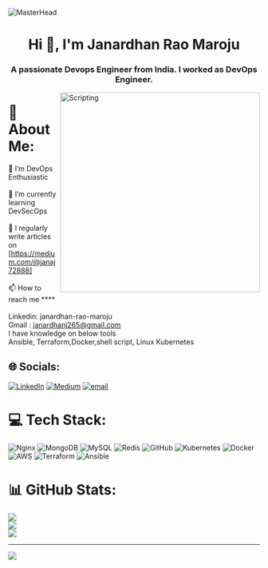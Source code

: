 
![MasterHead](https://www.globalsign.com/application/files/8716/8451/0374/Devsecops_GIF.gif)
<h1 align="center">Hi 👋, I'm Janardhan Rao Maroju</h1>
<h3 align="center">A passionate Devops Engineer from India. I worked as DevOps Engineer.</h3>
<img align="right" alt="Scripting" width="400" src="https://cdn.dribbble.com/userupload/7725640/file/original-a2b82ab8779ece4c49df3672f7753ccb.gif">

# 💫 About Me:
🔭 I’m DevOps Enthusiastic<br><br>🌱 I’m currently learning DevSecOps<br><br>📝 I regularly write articles on [https://medium.com/@janaj72888]<br><br>📫 How to reach me ****<br><br>Linkedin: janardhan-rao-maroju<br>Gmail :  janardhanj265@gmail.com<br>I have knowledge on below tools<br>Ansible, Terraform,Docker,shell script, Linux Kubernetes<br>     


## 🌐 Socials:
[![LinkedIn](https://img.shields.io/badge/LinkedIn-%230077B5.svg?logo=linkedin&logoColor=white)](https://linkedin.com/in/www.linkedin.com/in/janardhan-rao-maroju) [![Medium](https://img.shields.io/badge/Medium-12100E?logo=medium&logoColor=white)](https://medium.com/@https://medium.com/@janaj72888) [![email](https://img.shields.io/badge/Email-D14836?logo=gmail&logoColor=white)](mailto:janardhanj265@gmail.com) 

# 💻 Tech Stack:
![Nginx](https://img.shields.io/badge/nginx-%23009639.svg?style=for-the-badge&logo=nginx&logoColor=white) ![MongoDB](https://img.shields.io/badge/MongoDB-%234ea94b.svg?style=for-the-badge&logo=mongodb&logoColor=white) ![MySQL](https://img.shields.io/badge/mysql-4479A1.svg?style=for-the-badge&logo=mysql&logoColor=white) ![Redis](https://img.shields.io/badge/redis-%23DD0031.svg?style=for-the-badge&logo=redis&logoColor=white) ![GitHub](https://img.shields.io/badge/github-%23121011.svg?style=for-the-badge&logo=github&logoColor=white) ![Kubernetes](https://img.shields.io/badge/kubernetes-%23326ce5.svg?style=for-the-badge&logo=kubernetes&logoColor=white) ![Docker](https://img.shields.io/badge/docker-%230db7ed.svg?style=for-the-badge&logo=docker&logoColor=white) ![AWS](https://img.shields.io/badge/AWS-%23FF9900.svg?style=for-the-badge&logo=amazon-aws&logoColor=white) ![Terraform](https://img.shields.io/badge/terraform-%235835CC.svg?style=for-the-badge&logo=terraform&logoColor=white) ![Ansible](https://img.shields.io/badge/ansible-%231A1918.svg?style=for-the-badge&logo=ansible&logoColor=white)
# 📊 GitHub Stats:
![](https://github-readme-stats.vercel.app/api?username=janardhan-84s&theme=dark&hide_border=false&include_all_commits=false&count_private=true)<br/>
![](https://nirzak-streak-stats.vercel.app/?user=janardhan-84s&theme=dark&hide_border=false)<br/>
![](https://github-readme-stats.vercel.app/api/top-langs/?username=janardhan-84s&theme=dark&hide_border=false&include_all_commits=false&count_private=true&layout=compact)

---
[![](https://visitcount.itsvg.in/api?id=janardhan-84s&icon=0&color=0)](https://visitcount.itsvg.in)

<!-- Proudly created with GPRM ( https://gprm.itsvg.in ) -->

